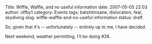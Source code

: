 Title: Wiffle, Waffle, and no useful information
date: 2007-05-05 22:03
author: offby1
category: Events
tags: batshitinsane, dislocation, fear, skydiving
slug: wiffle-waffle-and-no-useful-information
status: draft

So, given that it\'s \-- unfortunately \-- entirely up to me, I have decided.

Next weekend, weather permitting, I\'ll be doing #26.
